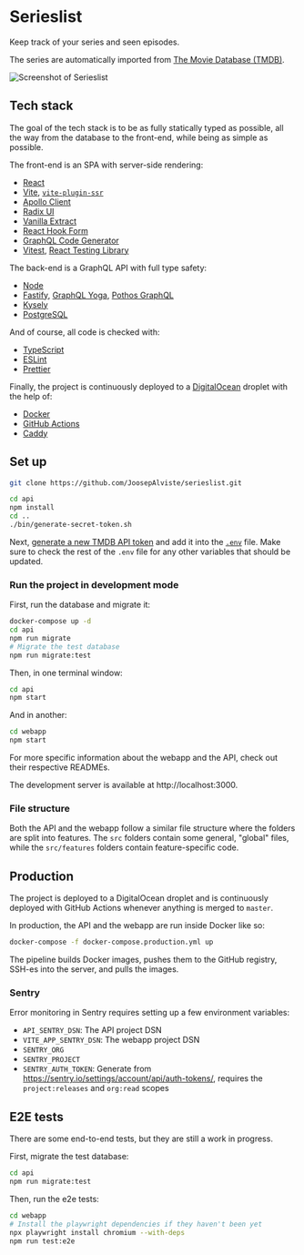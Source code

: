 # Serieslist

Keep track of your series and seen episodes.

The series are automatically imported from [The Movie Database (TMDB)](https://www.themoviedb.org/).

![Screenshot of Serieslist](https://github.com/JoosepAlviste/serieslist/assets/9450943/28e12199-4d9c-4e05-8c9b-3648e4e7f482)


## Tech stack

The goal of the tech stack is to be as fully statically typed as possible, all 
the way from the database to the front-end, while being as simple as possible.

The front-end is an SPA with server-side rendering:

- [React](https://react.dev/)
- [Vite](https://vitejs.dev/), [`vite-plugin-ssr`](https://vite-plugin-ssr.com/)
- [Apollo Client](https://www.apollographql.com/docs/react/)
- [Radix UI](https://www.radix-ui.com/)
- [Vanilla Extract](https://vanilla-extract.style/)
- [React Hook Form](https://react-hook-form.com/)
- [GraphQL Code Generator](https://the-guild.dev/graphql/codegen)
- [Vitest](https://vitest.dev/), [React Testing Library](https://testing-library.com/docs/react-testing-library/)

The back-end is a GraphQL API with full type safety:

- [Node](https://nodejs.org/)
- [Fastify](https://www.fastify.io/), [GraphQL Yoga](https://the-guild.dev/graphql/yoga-server), [Pothos GraphQL](https://pothos-graphql.dev/)
- [Kysely](https://github.com/koskimas/kysely)
- [PostgreSQL](https://www.postgresql.org/)

And of course, all code is checked with:

- [TypeScript](https://www.typescriptlang.org/)
- [ESLint](https://eslint.org/)
- [Prettier](prettier.io/)

Finally, the project is continuously deployed to a 
[DigitalOcean](digitalocean.com/) droplet with the help of:

- [Docker](https://www.docker.com/)
- [GitHub Actions](https://github.com/features/actions)
- [Caddy](https://caddyserver.com/)


## Set up

```bash
git clone https://github.com/JoosepAlviste/serieslist.git

cd api
npm install
cd ..
./bin/generate-secret-token.sh
```

Next, [generate a new TMDB API token](https://www.themoviedb.org/settings/api) 
and add it into the [`.env`](.env) file. Make sure to check the rest of the 
`.env` file for any other variables that should be updated.

### Run the project in development mode

First, run the database and migrate it:

```sh
docker-compose up -d
cd api
npm run migrate
# Migrate the test database
npm run migrate:test
```

Then, in one terminal window:

```sh
cd api
npm start
```

And in another:

```sh
cd webapp
npm start
```

For more specific information about the webapp and the API, check out their 
respective READMEs.

The development server is available at http://localhost:3000.


### File structure

Both the API and the webapp follow a similar file structure where the folders 
are split into features. The `src` folders contain some general, "global" files, 
while the `src/features` folders contain feature-specific code.


## Production

The project is deployed to a DigitalOcean droplet and is continuously deployed 
with GitHub Actions whenever anything is merged to `master`.

In production, the API and the webapp are run inside Docker like so:

```sh
docker-compose -f docker-compose.production.yml up
```

The pipeline builds Docker images, pushes them to the GitHub registry, SSH-es 
into the server, and pulls the images.

### Sentry

Error monitoring in Sentry requires setting up a few environment variables:

- `API_SENTRY_DSN`: The API project DSN
- `VITE_APP_SENTRY_DSN`: The webapp project DSN
- `SENTRY_ORG`
- `SENTRY_PROJECT`
- `SENTRY_AUTH_TOKEN`: Generate from 
  https://sentry.io/settings/account/api/auth-tokens/, requires the 
  `project:releases` and `org:read` scopes


## E2E tests

There are some end-to-end tests, but they are still a work in progress.

First, migrate the test database:

```sh
cd api
npm run migrate:test
```

Then, run the e2e tests:

```sh
cd webapp
# Install the playwright dependencies if they haven't been yet
npx playwright install chromium --with-deps
npm run test:e2e
```
